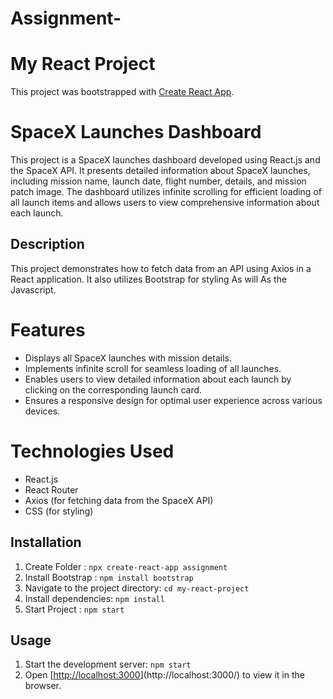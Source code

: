 # Assignment-
# My React Project

This project was bootstrapped with [Create React App](https://github.com/surajbaride/Assignment-/tree/main).

# SpaceX Launches Dashboard

This project is a SpaceX launches dashboard developed using React.js and the SpaceX API. It presents detailed information about SpaceX launches, including mission name, launch date, flight number, details, and mission patch image. The dashboard utilizes infinite scrolling for efficient loading of all launch items and allows users to view comprehensive information about each launch.

## Description

This project demonstrates how to fetch data from an API using Axios in a React application. It also utilizes Bootstrap for styling As will As the Javascript.

# Features

- Displays all SpaceX launches with mission details.
- Implements infinite scroll for seamless loading of all launches.
- Enables users to view detailed information about each launch by clicking on the corresponding launch card.
- Ensures a responsive design for optimal user experience across various devices.

# Technologies Used

- React.js
- React Router
- Axios (for fetching data from the SpaceX API)
- CSS (for styling)
  
## Installation

1. Create Folder : `npx create-react-app assignment`
2. Install Bootstrap : `npm install bootstrap`
3. Navigate to the project directory: `cd my-react-project`
4. Install dependencies: `npm install`
5. Start Project : `npm start`

## Usage

1. Start the development server: `npm start`
2. Open [[http://localhost:3000](http://localhost:3000/)](http://localhost:3000/) to view it in the browser.


 
